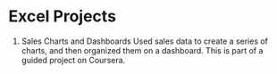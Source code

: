 # Excel Projects

1. Sales Charts and Dashboards
   Used sales data to create a series of charts, and then organized them on a dashboard. This is part of a guided project on Coursera.

